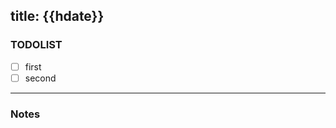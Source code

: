 title: {{hdate}}
---------------------------------------------
### TODOLIST
- [ ] first
- [ ] second
---------------------------------------------

### Notes
